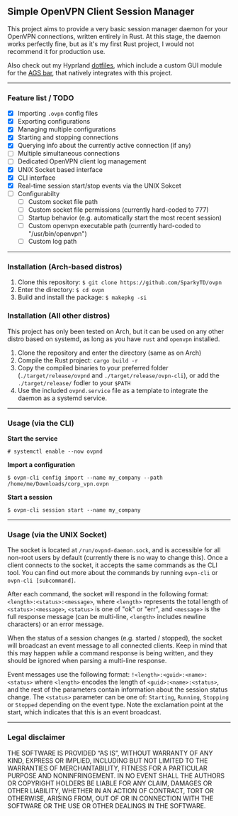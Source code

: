 ## Simple OpenVPN Client Session Manager
This project aims to provide a very basic session manager daemon for your OpenVPN connections, written entirely in Rust. At this stage, the daemon works perfectly fine, but as it's my first Rust project, I would not recommend it for production use.

Also check out my Hyprland [dotfiles](https://github.com/SparkyTD/dotfiles), which include a custom GUI module for the [AGS bar](https://github.com/Aylur/ags), that natively integrates with this project.
___

### Feature list / TODO
- [x] Importing `.ovpn` config files
- [x] Exporting configurations
- [x] Managing multiple configurations
- [x] Starting and stopping connections
- [x] Querying info about the currently active connection (if any)
- [ ] Multiple simultaneous connections
- [ ] Dedicated OpenVPN client log management
- [x] UNIX Socket based interface
- [x] CLI interface
- [x] Real-time session start/stop events via the UNIX Sokcet
- [ ] Configurabilty
  - [ ] Custom socket file path
  - [ ] Custom socket file permissions (currently hard-coded to 777)
  - [ ] Startup behavior (e.g. automatically start the most recent session)
  - [ ] Custom openvpn executable path (currently hard-coded to "/usr/bin/openvpn")
  - [ ] Custom log path

___

### Installation (Arch-based distros)
1. Clone this repository: `$ git clone https://github.com/SparkyTD/ovpn`
2. Enter the directory: `$ cd ovpn`
3. Build and install the package: `$ makepkg -si`

### Installation (All other distros)
This project has only been tested on Arch, but it can be used on any other distro based on systemd, as long as you have `rust` and `openvpn` installed.
1. Clone the repository and enter the directory (same as on Arch)
2. Compile the Rust project: `cargo build -r`
3. Copy the compiled binaries to your preferred folder (`./target/release/ovpnd` and `./target/release/ovpn-cli`), or add the `./target/release/` fodler to your `$PATH`
4. Use the included `ovpnd.service` file as a template to integrate the daemon as a systemd service.

___

### Usage (via the CLI)
**Start the service** 
```
# systemctl enable --now ovpnd
```
**Import a configuration**
```
$ ovpn-cli config import --name my_company --path /home/me/Downloads/corp_vpn.ovpn
```
**Start a session**
```
$ ovpn-cli session start --name my_company
```

___

### Usage (via the UNIX Socket)
The socket is located at `/run/ovpnd-daemon.sock`, and is accessible for all non-root users by default (currently there is no way to change this). Once a client connects to the socket, it accepts the same commands as the CLI tool. You can find out more about the commands by running `ovpn-cli` or `ovpn-cli [subcommand]`. 

After each command, the socket will respond in the following format: `<length>:<status>:<message>`, where `<length>` represents the total length of `<status>:<message>`, `<status>` is one of "ok" or "err", and `<message>` is the full response message (can be multi-line, `<length>` includes newline characters) or an error message.

When the status of a session changes (e.g. started / stopped), the socket will broadcast an event message to all connected clients. Keep in mind that this may happen *while* a command response is being written, and they should be ignored when parsing a multi-line response.

Event messages use the following format: `!<length>:<guid>:<name>:<status>` where `<length>` encodes the length of `<guid>:<name>:<status>`, and the rest of the parameters contain information about the session status change. The `<status>` parameter can be one of: `Starting`, `Running`, `Stopping` or `Stopped` depending on the event type. Note the exclamation point at the start, which indicates that this is an event broadcast.

___

### Legal disclaimer
THE SOFTWARE IS PROVIDED “AS IS”, WITHOUT WARRANTY OF ANY KIND, EXPRESS OR IMPLIED, INCLUDING BUT NOT LIMITED TO THE WARRANTIES OF MERCHANTABILITY, FITNESS FOR A PARTICULAR PURPOSE AND NONINFRINGEMENT. IN NO EVENT SHALL THE AUTHORS OR COPYRIGHT HOLDERS BE LIABLE FOR ANY CLAIM, DAMAGES OR OTHER LIABILITY, WHETHER IN AN ACTION OF CONTRACT, TORT OR OTHERWISE, ARISING FROM, OUT OF OR IN CONNECTION WITH THE SOFTWARE OR THE USE OR OTHER DEALINGS IN THE SOFTWARE.
